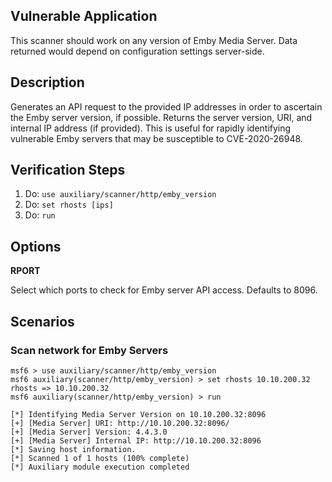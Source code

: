 ## Vulnerable Application
This scanner should work on any version of Emby Media Server. Data returned would depend on configuration settings server-side.

## Description

Generates an API request to the provided IP addresses in order to ascertain the Emby server version, if possible. Returns the server version, URI, and internal IP address (if provided). This is useful for rapidly identifying  vulnerable Emby servers that may be susceptible to CVE-2020-26948.

## Verification Steps

  1. Do: `use auxiliary/scanner/http/emby_version`
  2. Do: `set rhosts [ips]`
  3. Do: `run`

## Options


**RPORT**

Select which ports to check for Emby server API access. Defaults to 8096.

## Scenarios

### Scan network for Emby Servers

  ```
msf6 > use auxiliary/scanner/http/emby_version
msf6 auxiliary(scanner/http/emby_version) > set rhosts 10.10.200.32
rhosts => 10.10.200.32
msf6 auxiliary(scanner/http/emby_version) > run

[*] Identifying Media Server Version on 10.10.200.32:8096
[+] [Media Server] URI: http://10.10.200.32:8096/
[+] [Media Server] Version: 4.4.3.0
[+] [Media Server] Internal IP: http://10.10.200.32:8096
[*] Saving host information.
[*] Scanned 1 of 1 hosts (100% complete)
[*] Auxiliary module execution completed
  ```
